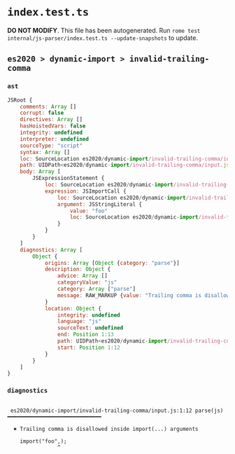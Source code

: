 # `index.test.ts`

**DO NOT MODIFY**. This file has been autogenerated. Run `rome test internal/js-parser/index.test.ts --update-snapshots` to update.

## `es2020 > dynamic-import > invalid-trailing-comma`

### `ast`

```javascript
JSRoot {
	comments: Array []
	corrupt: false
	directives: Array []
	hasHoistedVars: false
	integrity: undefined
	interpreter: undefined
	sourceType: "script"
	syntax: Array []
	loc: SourceLocation es2020/dynamic-import/invalid-trailing-comma/input.js 1:0-1:15
	path: UIDPath<es2020/dynamic-import/invalid-trailing-comma/input.js>
	body: Array [
		JSExpressionStatement {
			loc: SourceLocation es2020/dynamic-import/invalid-trailing-comma/input.js 1:0-1:15
			expression: JSImportCall {
				loc: SourceLocation es2020/dynamic-import/invalid-trailing-comma/input.js 1:6-1:14
				argument: JSStringLiteral {
					value: "foo"
					loc: SourceLocation es2020/dynamic-import/invalid-trailing-comma/input.js 1:7-1:12
				}
			}
		}
	]
	diagnostics: Array [
		Object {
			origins: Array [Object {category: "parse"}]
			description: Object {
				advice: Array []
				categoryValue: "js"
				category: Array ["parse"]
				message: RAW_MARKUP {value: "Trailing comma is disallowed inside import(...) arguments"}
			}
			location: Object {
				integrity: undefined
				language: "js"
				sourceText: undefined
				end: Position 1:13
				path: UIDPath<es2020/dynamic-import/invalid-trailing-comma/input.js>
				start: Position 1:12
			}
		}
	]
}
```

### `diagnostics`

```

 es2020/dynamic-import/invalid-trailing-comma/input.js:1:12 parse(js) ━━━━━━━━━━━━━━━━━━━━━━━━━━━━━━

  ✖ Trailing comma is disallowed inside import(...) arguments

    import("foo",);
                ^


```
